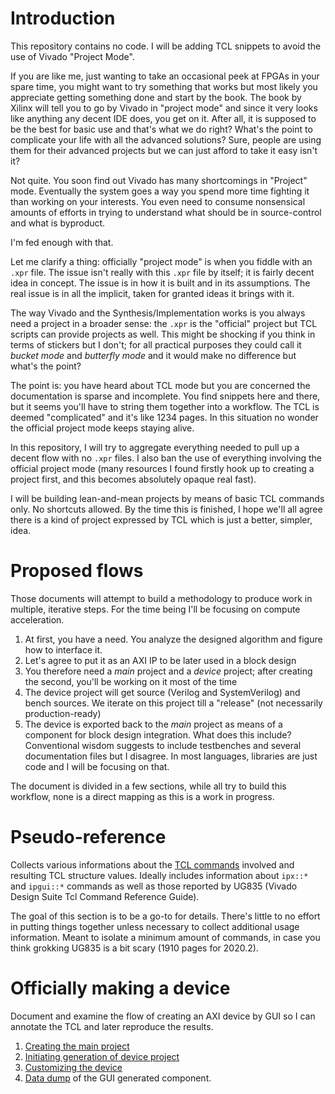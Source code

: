 # Introduction
This repository contains no code. I will be adding TCL snippets to avoid the use of Vivado "Project Mode".

If you are like me, just wanting to take an occasional peek at FPGAs in your spare time, you might want to try something that works but most likely you appreciate getting something done and start by the book. The book by Xilinx will tell you to go by Vivado in "project mode" and since it very looks like anything any decent IDE does, you get on it. After all, it is supposed to be the best for basic use and that's what we do right? What's the point to complicate your life with all the advanced solutions? Sure, people are using them for their advanced projects but we can just afford to take it easy isn't it?

Not quite. You soon find out Vivado has many shortcomings in "Project" mode. Eventually the system goes a way you spend more time fighting it than working on your interests. You even need to consume nonsensical amounts of efforts in trying to understand what should be in source-control and what is byproduct. 

I'm fed enough with that.

Let me clarify a thing: officially "project mode" is when you fiddle with an `.xpr` file. The issue isn't really with this `.xpr` file by itself; it is fairly decent idea in concept. The issue is in how it is built and in its assumptions. The real issue is in all the implicit, taken for granted ideas it brings with it.

The way Vivado and the Synthesis/Implementation works is you always need a project in a broader sense: the `.xpr` is the "official" project but TCL scripts can provide projects as well. This might be shocking if you think in terms of stickers but I don't; for all practical purposes they could call it *bucket mode* and *butterfly mode* and it would make no difference but what's the point?

The point is: you have heard about TCL mode but you are concerned the documentation is sparse and incomplete. You find snippets here and there, but it seems you'll have to string them together into a workflow. The TCL is deemed "complicated" and it's like 1234 pages. In this situation no wonder the official project mode keeps staying alive.

In this repository, I will try to aggregate everything needed to pull up a decent flow with no `.xpr` files. I also ban the use of everything involving the official project mode (many resources I found firstly hook up to creating a project first, and this becomes absolutely opaque real fast).

I will be building lean-and-mean projects by means of basic TCL commands only. No shortcuts allowed. By the time this is finished, I hope we'll all agree there is a kind of project expressed by TCL which is just a better, simpler, idea.

# Proposed flows

Those documents will attempt to build a methodology to produce work in multiple, iterative steps. For the time being I'll be focusing on compute acceleration.

1. At first, you have a need. You analyze the designed algorithm and figure how to interface it.
2. Let's agree to put it as an AXI IP to be later used in a block design
3. You therefore need a *main* project and a *device* project; after creating the second, you'll be working on it most of the time
4. The device project will get source (Verilog and SystemVerilog) and bench sources. We iterate on this project till a "release" (not necessarily production-ready)
5. The device is exported back to the *main* project as means of a component for block design integration. What does this include? Conventional wisdom suggests to include testbenches and several documentation files but I disagree. In most languages, libraries are just code and I will be focusing on that.

The document is divided in a few sections, while all try to build this workflow, none is a direct mapping as this is a work in progress.

# Pseudo-reference

Collects various informations about the [TCL commands](./pseudo-reference/README.md) involved and resulting TCL structure values. Ideally includes information about `ipx::*` and `ipgui::*` commands as well as those reported by UG835 (Vivado Design Suite Tcl Command Reference Guide).

The goal of this section is to be a go-to for details. There's little to no effort in putting things together unless necessary to collect additional usage information. Meant to isolate a minimum amount of commands, in case you think grokking UG835 is a bit scary (1910 pages for 2020.2).

# Officially making a device

Document and examine the flow of creating an AXI device by GUI so I can annotate the TCL and later reproduce the results.

1. [Creating the main project](./canon/01_main_creation/README.md)
2. [Initiating generation of device project](./canon/02_device_creation/README.md)
3. [Customizing the device](./canon/03_device_customization/README.md)
4. [Data dump](./canon/04_dump) of the GUI generated component.